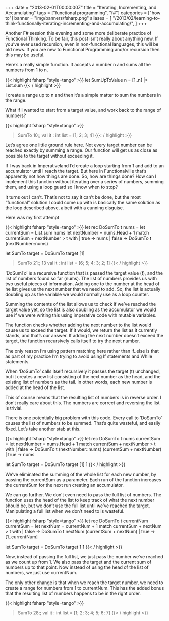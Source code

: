 +++
date = "2013-02-01T00:00:00Z"
title = "Iterating, Incrementing, and Accumulating"
tags = ["functional programming", "f#"]
categories = ["how to"]
banner = "img/banners/fsharp.png" 
aliases = [
    "/2013/02/learning-to-think-functionally-iterating-incrementing-and-accumulating/",
]
+++


Another F# session this evening and some more deliberate practice of Functional Thinking. To be fair, this post isn’t really about anything new. If you’ve ever used recursion, even in non-functional languages, this will be old news. If you are new to Functional Programming and/or recursion then this may be useful.

Here’s a really simple function. It accepts a number n and sums all the numbers from 1 to n.

{{< highlight fsharp "style=tango" >}}
let SumUpToValue n = [1..n] |> List.sum
{{< / highlight >}}

I create a range up to n and then it’s a simple matter to sum the numbers in the range.

What if I wanted to start from a target value, and work back to the range of numbers?

{{< highlight fsharp "style=tango" >}}
> SumTo 10;;
val it : int list = [1; 2; 3; 4]
{{< / highlight >}}

Let’s agree one little ground rule here. Not every target number can be reached exactly by summing a range. Our function will get us as close as possible to the target without exceeding it.

If I was back in Imperativeland I’d create a loop starting from 1 and add to an accumulator until I reach the target. But here in Functionalville that’s apparently not how things are done. So, how are things done? How can I implement this function without iterating over a series of numbers, summing them, and using a loop guard so I know when to stop?

It turns out I can’t. That’s not to say it can’t be done, but the most “functional” solution I could come up with is basically the same solution as the loop described above, albeit with a cunning disguise.

Here was my first attempt

{{< highlight fsharp "style=tango" >}}
let rec DoSumTo t nums =
    let currentSum = List.sum nums
    let nextNumber = nums.Head + 1
    match currentSum + nextNumber > t with
    | true -> nums
    | false -> DoSumTo t (nextNumber::nums)
 
let SumTo target =
    DoSumTo target [1]

> SumTo 21;;
13
val it : int list = [6; 5; 4; 3; 2; 1]
{{< / highlight >}}

‘DoSumTo’ is a recursive function that is passed the target value (t), and the list of numbers found so far (nums). The list of numbers provides us with two useful pieces of information. Adding one to the number at the head of he list gives us the next number that we need to add. So, the list is actually doubling up as the variable we would normally use as a loop counter.

Summing the contents of the list allows us to check if we’ve reached the target value yet, so the list is also doubling as the accumulator we would use if we were writing this using imperative code with mutable variables.

The function checks whether adding the next number to the list would cause us to exceed the target. If it would, we return the list as it currently stands, and that’s our answer. If adding the next number doesn’t exceed the target, the function recursively calls itself to try the next number.

The only reason I’m using pattern matching here rather than if..else is that as part of my practice I’m trying to avoid using If statements and While statements.

When ‘DoSumTo’ calls itself recursively it passes the target (t) unchanged, but it creates a new list consisting of the next number as the head, and the existing list of numbers as the tail. In other words, each new number is added at the head of the list.

This of course means that the resulting list of numbers is in reverse order. I don’t really care about this. The numbers are correct and reversing the list is trivial.

There is one potentially big problem with this code. Every call to ‘DoSumTo’ causes the list of numbers to be summed. That’s quite wasteful, and easily fixed. Let’s take another stab at this.

{{< highlight fsharp "style=tango" >}}
let rec DoSumTo t nums currentSum =
    let nextNumber = nums.Head + 1
    match currentSum + nextNumber > t with
    | false -> DoSumTo t (nextNumber::nums) (currentSum + nextNumber)
    | true -> nums

let SumTo target =
    DoSumTo target [1] 1
{{< / highlight >}}

We’ve eliminated the summing of the whole list for each new number, by passing the currentSum as a parameter. Each run of the function increases the currentSum for the next run creating an accumulator.

We can go further. We don’t even need to pass the full list of numbers. The function uses the head of the list to keep track of what the next number should be, but we don’t use the full list until we’ve reached the target. Manipulating a full list when we don’t need to is wasteful.

{{< highlight fsharp "style=tango" >}}
let rec DoSumTo t currentNum currentSum =
    let nextNum = currentNum + 1
    match currentSum + nextNum > t with
    | false -> DoSumTo t nextNum (currentSum + nextNum)
    | true -> [1..currentNum]
 
let SumTo target =
    DoSumTo target 1 1
{{< / highlight >}}

Now, instead of passing the full list, we just pass the number we’ve reached as we count up from 1. We also pass the target and the current sum of numbers up to that point. Now instead of using the head of the list of numbers, we just use currentNum.

The only other change is that when we reach the target number, we need to create a range for numbers from 1 to currentNum. This has the added bonus that the resulting list of numbers happens to be in the right order.

{{< highlight fsharp "style=tango" >}}
> SumTo 28;;
val it : int list = [1; 2; 3; 4; 5; 6; 7]
{{< / highlight >}}
